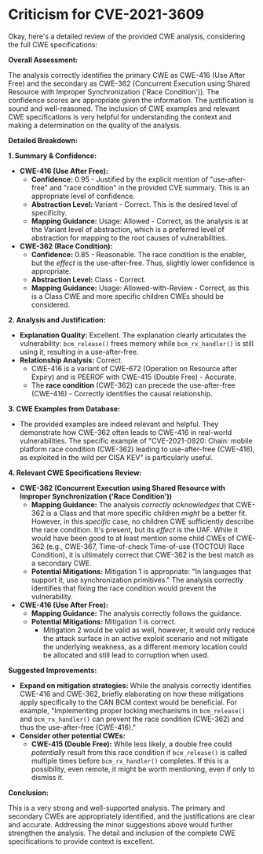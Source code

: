 # Criticism for CVE-2021-3609

Okay, here's a detailed review of the provided CWE analysis, considering the full CWE specifications:

**Overall Assessment:**

The analysis correctly identifies the primary CWE as CWE-416 (Use After Free) and the secondary as CWE-362 (Concurrent Execution using Shared Resource with Improper Synchronization ('Race Condition')). The confidence scores are appropriate given the information. The justification is sound and well-reasoned. The inclusion of CWE examples and relevant CWE specifications is very helpful for understanding the context and making a determination on the quality of the analysis.

**Detailed Breakdown:**

**1. Summary & Confidence:**

*   **CWE-416 (Use After Free):**
    *   **Confidence:** 0.95 - Justified by the explicit mention of "use-after-free" and "race condition" in the provided CVE summary. This is an appropriate level of confidence.
    *   **Abstraction Level:** Variant - Correct. This is the desired level of specificity.
    *   **Mapping Guidance:** Usage: Allowed - Correct, as the analysis is at the Variant level of abstraction, which is a preferred level of abstraction for mapping to the root causes of vulnerabilities.
*   **CWE-362 (Race Condition):**
    *   **Confidence:** 0.85 - Reasonable. The race condition is the enabler, but the *effect* is the use-after-free. Thus, slightly lower confidence is appropriate.
    *   **Abstraction Level:** Class - Correct.
    *   **Mapping Guidance:** Usage: Allowed-with-Review - Correct, as this is a Class CWE and more specific children CWEs should be considered.

**2. Analysis and Justification:**

*   **Explanation Quality:** Excellent. The explanation clearly articulates the vulnerability: `bcm_release()` frees memory while `bcm_rx_handler()` is still using it, resulting in a use-after-free.
*   **Relationship Analysis:** Correct.
    *   CWE-416 is a variant of CWE-672 (Operation on Resource after Expiry) and is PEEROF with CWE-415 (Double Free) - Accurate.
    *   The **race condition** (CWE-362) can precede the use-after-free (CWE-416) - Correctly identifies the causal relationship.

**3. CWE Examples from Database:**

*   The provided examples are indeed relevant and helpful. They demonstrate how CWE-362 often leads to CWE-416 in real-world vulnerabilities. The specific example of "CVE-2021-0920: Chain: mobile platform race condition (CWE-362) leading to use-after-free (CWE-416), as exploited in the wild per CISA KEV" is particularly useful.

**4. Relevant CWE Specifications Review:**

*   **CWE-362 (Concurrent Execution using Shared Resource with Improper Synchronization ('Race Condition'))**
    *   **Mapping Guidance:**  The analysis *correctly acknowledges* that CWE-362 is a Class and that more specific children *might* be a better fit. However, in this *specific* case, no children CWE sufficiently describe the race condition.  It's present, but its *effect* is the UAF. While it would have been good to at least mention some child CWEs of CWE-362 (e.g., CWE-367, Time-of-check Time-of-use (TOCTOU) Race Condition), it is ultimately correct that CWE-362 is the best match as a secondary CWE.
    *   **Potential Mitigations:** Mitigation 1 is appropriate: "In languages that support it, use synchronization primitives." The analysis correctly identifies that fixing the race condition would prevent the vulnerability.
*   **CWE-416 (Use After Free):**
    *   **Mapping Guidance:** The analysis correctly follows the guidance.
    *   **Potential Mitigations:** Mitigation 1 is correct.
        *   Mitigation 2 would be valid as well, however, it would only reduce the attack surface in an active exploit scenario and not mitigate the underlying weakness, as a different memory location could be allocated and still lead to corruption when used.

**Suggested Improvements:**

*   **Expand on mitigation strategies:** While the analysis correctly identifies CWE-416 and CWE-362, briefly elaborating on how these mitigations apply specifically to the CAN BCM context would be beneficial. For example, "Implementing proper locking mechanisms in `bcm_release()` and `bcm_rx_handler()` can prevent the race condition (CWE-362) and thus the use-after-free (CWE-416)."
*   **Consider other potential CWEs:**
    *   **CWE-415 (Double Free):** While less likely, a double free could *potentially* result from this race condition if `bcm_release()` is called multiple times before `bcm_rx_handler()` completes. If this is a possibility, even remote, it might be worth mentioning, even if only to dismiss it.

**Conclusion:**

This is a very strong and well-supported analysis. The primary and secondary CWEs are appropriately identified, and the justifications are clear and accurate. Addressing the minor suggestions above would further strengthen the analysis. The detail and inclusion of the complete CWE specifications to provide context is excellent.